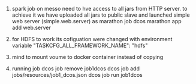1.  spark job on messo need to hve access to all jars from HTTP server.
    to achieve it we have uploaded all jars to public slave and launched simple web server (simple.web.server)
    as marathon job
    dcos marathon app add web.server

2.  for HDFS to work its cofiguation were changed with environment variable
    "TASKCFG_ALL_FRAMEWORK_NAME": "hdfs"

3.  mind to mount voume to docker container instead of copying

4.  running job
    dcos job remove job1dcos
    dcos job add jobs/resources/job1_dcos.json
    dcos job run job1dcos